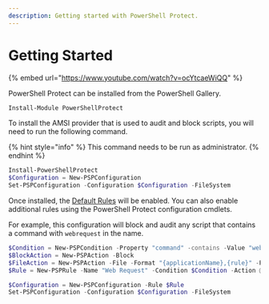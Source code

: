 ```yaml
---
description: Getting started with PowerShell Protect.
---
```


# Getting Started

{% embed url="https://www.youtube.com/watch?v=ocYtcaeWiQQ" %}

PowerShell Protect can be installed from the PowerShell Gallery.&#x20;

```powershell
Install-Module PowerShellProtect
```

To install the AMSI provider that is used to audit and block scripts, you will need to run the following command.&#x20;

{% hint style="info" %}
This command needs to be run as administrator.&#x20;
{% endhint %}

```powershell
Install-PowerShellProtect
$Configuration = New-PSPConfiguration 
Set-PSPConfiguration -Configuration $Configuration -FileSystem
```

Once installed, the [Default Rules](rules.md#default-rules) will be enabled. You can also enable additional rules using the PowerShell Protect configuration cmdlets.&#x20;

For example, this configuration will block and audit any script that contains a command with `webrequest` in the name.&#x20;

```powershell
$Condition = New-PSPCondition -Property "command" -contains -Value "webrequest"
$BlockAction = New-PSPAction -Block
$FileAction = New-PSPAction -File -Format "{applicationName},{rule}" -Path "%temp%\audit.csv" -Name 'File'
$Rule = New-PSPRule -Name "Web Request" -Condition $Condition -Action @($BlockAction, $FileAction)

$Configuration = New-PSPConfiguration -Rule $Rule
Set-PSPConfiguration -Configuration $Configuration -FileSystem
```
